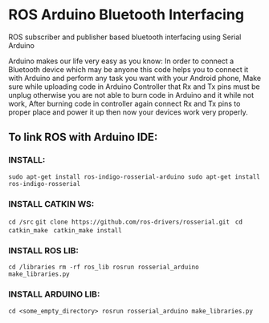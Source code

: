 # ROS Arduino Bluetooth Interfacing
ROS subscriber and publisher based bluetooth interfacing using Serial Arduino 

Arduino makes our life very easy as you know:
In order to connect a Bluetooth device which may be anyone this code helps you to connect it with Arduino and perform any task you want with your Android phone,
Make sure while uploading code in Arduino Controller that Rx and Tx pins must be unplug otherwise you are not able to burn code in Arduino and it while not work,
After burning code in controller again connect Rx and Tx pins to proper place and power it up then now your devices work very properly.

## To link ROS with Arduino IDE:
### INSTALL:
`sudo apt-get install ros-indigo-rosserial-arduino sudo apt-get install ros-indigo-rosserial`
### INSTALL CATKIN WS:
`cd /src`
`git clone https://github.com/ros-drivers/rosserial.git `
`cd `
`catkin_make `
`catkin_make install`
### INSTALL ROS LIB:
`cd /libraries rm -rf ros_lib rosrun rosserial_arduino make_libraries.py`
### INSTALL ARDUINO LIB:
`cd <some_empty_directory> rosrun rosserial_arduino make_libraries.py`

